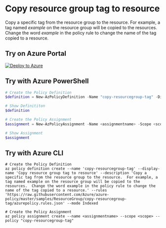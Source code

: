 # Copy resource group tag to resource

Copy a specific tag from the resource group to the resource.  For example, a tag named *example* on the resource group will be copied to the resources.  Change the word *example* in the policy rule to change the name of the tag copied to a resource.

## Try on Azure Portal

[![Deploy to Azure](http://azuredeploy.net/deploybutton.png)](https://portal.azure.com/#blade/Microsoft_Azure_Policy/CreatePolicyDefinitionBlade/uri/https%3A%2F%2Fraw.githubusercontent.com%2FAzure%2Fazure-policy%2Fmaster%2Fsamples%2FResourceGroup%2Fcopy-resourcegroup-tag%2Fazurepolicy.json)

## Try with Azure PowerShell

````powershell
# Create the Policy Definition
$definition = New-AzPolicyDefinition -Name "copy-resourcegroup-tag" -DisplayName "Copy resource group tag to resource" -description "Copy a specific tag from the resource group to the resource.  For example, a tag named example on the resource group will be copied to the resources.  Change the word example in the policy rule to change the name of the tag copied to a resource." -Policy 'https://raw.githubusercontent.com/Azure/azure-policy/master/samples/ResourceGroup/copy-resourcegroup-tag/azurepolicy.rules.json' -Mode Indexed

# Show Definititon
$definition

# Create the Policy Assignment
$assignment = New-AzPolicyAssignment -Name <assignmentname> -Scope <scope> -PolicyDefinition $definition

# Show Assignment
$assignment 
````

## Try with Azure CLI

````cli
# Create the Policy Definition
az policy definition create --name 'copy-resourcegroup-tag' --display-name 'Copy resource group tag to resource' --description 'Copy a specific tag from the resource group to the resource.  For example, a tag named example on the resource group will be copied to the resources.  Change the word example in the policy rule to change the name of the tag copied to a resource.' --rules 'https://raw.githubusercontent.com/Azure/azure-policy/master/samples/ResourceGroup/copy-resourcegroup-tag/azurepolicy.rules.json' --mode Indexed

# Create the Policy Assignment
az policy assignment create --name <assignmentname> --scope <scope> --policy "copy-resourcegroup-tag" 

````
